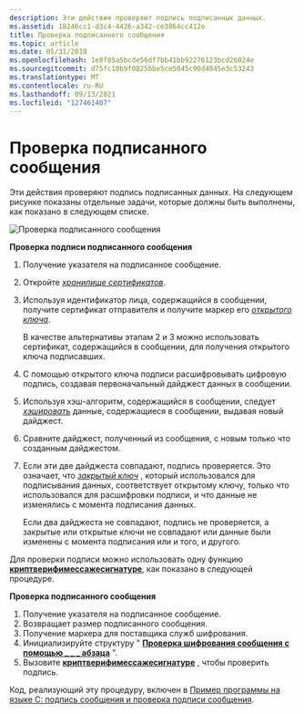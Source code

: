 ```yaml
---
description: Эти действия проверяют подпись подписанных данных.
ms.assetid: 18246cc1-d3c4-4426-a342-ce3864cc412e
title: Проверка подписанного сообщения
ms.topic: article
ms.date: 05/31/2018
ms.openlocfilehash: 1e8f85a5bcde56df7bb41bb92276123bcd26024e
ms.sourcegitcommit: d75fc10b9f0825bbe5ce5045c90d4045e3c53243
ms.translationtype: MT
ms.contentlocale: ru-RU
ms.lasthandoff: 09/13/2021
ms.locfileid: "127461407"
---
```

# <a name="verifying-a-signed-message"></a>Проверка подписанного сообщения

Эти действия проверяют подпись подписанных данных. На следующем рисунке показаны отдельные задачи, которые должны быть выполнены, как показано в следующем списке.

![Проверка подписанного сообщения](images/verifmsg.png)

**Проверка подписи подписанного сообщения**

1.  Получение указателя на подписанное сообщение.
2.  Откройте [*хранилище сертификатов*](../secgloss/c-gly.md).
3.  Используя идентификатор лица, содержащийся в сообщении, получите сертификат отправителя и получите маркер его [*открытого ключа*](../secgloss/p-gly.md).

    В качестве альтернативы этапам 2 и 3 можно использовать сертификат, содержащийся в сообщении, для получения открытого ключа подписавших.

4.  С помощью открытого ключа подписи расшифровывать цифровую подпись, создавая первоначальный дайджест данных в сообщении.
5.  Используя хэш-алгоритм, содержащийся в сообщении, следует [*хэшировать*](../secgloss/h-gly.md) данные, содержащиеся в сообщении, выдавая новый дайджест.
6.  Сравните дайджест, полученный из сообщения, с новым только что созданным дайджестом.
7.  Если эти две дайджеста совпадают, подпись проверяется. Это означает, что [*закрытый ключ*](../secgloss/p-gly.md) , который использовался для подписывания данных, соответствует открытому ключу, только что использовался для расшифровки подписи, и что данные не изменялись с момента подписания данных.

    Если два дайджеста не совпадают, подпись не проверяется, а закрытые или открытые ключи не совпадают или данные были изменены с момента подписания или и того, и другого.

Для проверки подписи можно использовать одну функцию [**криптверифимессажесигнатуре**](/windows/desktop/api/Wincrypt/nf-wincrypt-cryptverifymessagesignature), как показано в следующей процедуре.

**Проверка подписанного сообщения**

1.  Получение указателя на подписанное сообщение.
2.  Возвращает размер подписанного сообщения.
3.  Получение маркера для поставщика служб шифрования.
4.  Инициализируйте структуру " [**Проверка шифрования сообщения с помощью \_ \_ \_ абзаца**](/windows/desktop/api/Wincrypt/ns-wincrypt-crypt_verify_message_para) ".
5.  Вызовите [**криптверифимессажесигнатуре**](/windows/desktop/api/Wincrypt/nf-wincrypt-cryptverifymessagesignature) , чтобы проверить подпись.

Код, реализующий эту процедуру, включен в [Пример программы на языке C: подпись сообщения и проверка подписи сообщения](example-c-program-signing-a-message-and-verifying-a-message-signature.md).

 

 
